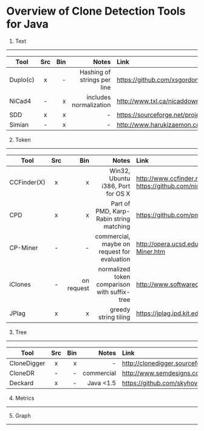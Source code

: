 Overview of Clone Detection Tools for Java
===========

1. Text
------
| Tool        | Src | Bin | Notes                       | Link 
| ----------- |:---:| ---:|----------------------------:|:-----
| Duplo(c)    | x   | -   | Hashing of strings per line | https://github.com/xsgordon/duplo-fork
| NiCad4      | -   | x   | includes normalization      | http://www.txl.ca/nicaddownload.html
| SDD         | x   | x   | -                           | https://sourceforge.net/projects/sddforeclipse/
| Simian      | -   | x   | -                           | http://www.harukizaemon.com/simian/index.html

2. Token
--------

| Tool        | Src | Bin | Notes        | Link 
| ----------- |:---:| ---:|-------------:|:-----
| CCFinder(X)    | x   | x   | Win32, Ubuntu i386, Port for OS X | http://www.ccfinder.net/ccfinderx.html, https://github.com/nicbet/ccfinderx-osx
| CPD   | x | x | Part of PMD, Karp-Rabin string matching | https://github.com/pmd/pmd
| CP-Miner | - | - | commercial, maybe on request for evaluation | http://opera.ucsd.edu/Projects/ARTS/CP-Miner.htm
| iClones | - | on request | normalized token comparison with suffix-tree | http://www.softwareclones.org/geticlones.php
| JPlag | x | x | greedy string tiling | https://jplag.ipd.kit.edu

3. Tree
--------

| Tool        | Src | Bin | Notes           | Link 
| ----------- |:---:| ---:|----------------:|:-----
| CloneDigger | x   | x   | -               | http://clonedigger.sourceforge.net/download.html
| CloneDR     | -   | -   | commercial      | http://www.semdesigns.com/products/clone/JavaCloneDR.html
| Deckard     | x   | -   | Java <1.5       | https://github.com/skyhover/Deckard

4. Metrics
----------

5. Graph
-------

